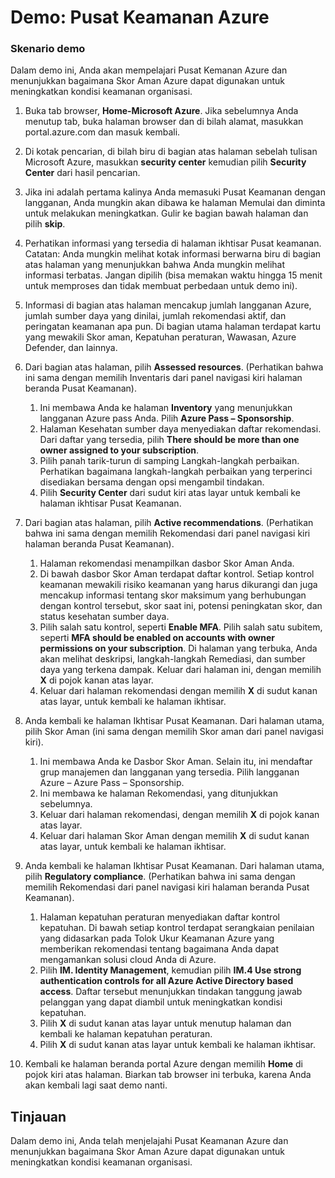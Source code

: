﻿---
Demo:
    title: 'Pusat Keamanan Azure'
    module: 'Modul 3 Pelajaran 2: Menjelaskan kemampuan solusi keamanan Microsoft: Menjelaskan kemampuan manajemen keamanan Azure'
---

# Demo: Pusat Keamanan Azure

### Skenario demo

Dalam demo ini, Anda akan mempelajari Pusat Kemanan Azure dan menunjukkan bagaimana Skor Aman Azure dapat digunakan untuk meningkatkan kondisi keamanan organisasi.

1. Buka tab browser, **Home-Microsoft Azure**.  Jika sebelumnya Anda menutup tab, buka halaman browser dan di bilah alamat, masukkan portal.azure.com dan masuk kembali.

1. Di kotak pencarian, di bilah biru di bagian atas halaman sebelah tulisan Microsoft Azure, masukkan **security center** kemudian pilih **Security Center** dari hasil pencarian.

1. Jika ini adalah pertama kalinya Anda memasuki Pusat Keamanan dengan langganan, Anda mungkin akan dibawa ke halaman Memulai dan diminta untuk melakukan meningkatkan.  Gulir ke bagian bawah halaman dan pilih **skip**.

1. Perhatikan informasi yang tersedia di halaman ikhtisar Pusat keamanan.  Catatan: Anda mungkin melihat kotak informasi berwarna biru di bagian atas halaman yang menunjukkan bahwa Anda mungkin melihat informasi terbatas.  Jangan dipilih (bisa memakan waktu hingga 15 menit untuk memproses dan tidak membuat perbedaan untuk demo ini).

1. Informasi di bagian atas halaman mencakup jumlah langganan Azure, jumlah sumber daya yang dinilai, jumlah rekomendasi aktif, dan peringatan keamanan apa pun.  Di bagian utama halaman terdapat kartu yang mewakili Skor aman, Kepatuhan peraturan, Wawasan, Azure Defender, dan lainnya.  

1. Dari bagian atas halaman, pilih **Assessed resources**.  (Perhatikan bahwa ini sama dengan memilih Inventaris dari panel navigasi kiri halaman beranda Pusat Keamanan).
    1. Ini membawa Anda ke halaman **Inventory** yang menunjukkan langganan Azure pass Anda.  Pilih **Azure Pass – Sponsorship**.
    1. Halaman Kesehatan sumber daya menyediakan daftar rekomendasi.  Dari daftar yang tersedia, pilih **There should be more than one owner assigned to your subscription**.
    1. Pilih panah tarik-turun di samping Langkah-langkah perbaikan. Perhatikan bagaimana langkah-langkah perbaikan yang terperinci disediakan bersama dengan opsi mengambil tindakan.  
    1. Pilih **Security Center** dari sudut kiri atas layar untuk kembali ke halaman ikhtisar Pusat Keamanan.

1. Dari bagian atas halaman, pilih **Active recommendations**.  (Perhatikan bahwa ini sama dengan memilih Rekomendasi dari panel navigasi kiri halaman beranda Pusat Keamanan).
    1. Halaman rekomendasi menampilkan dasbor Skor Aman Anda. 
    1. Di bawah dasbor Skor Aman terdapat daftar kontrol. Setiap kontrol keamanan mewakili risiko keamanan yang harus dikurangi dan juga mencakup informasi tentang skor maksimum yang berhubungan dengan kontrol tersebut, skor saat ini, potensi peningkatan skor, dan status kesehatan sumber daya.  
    1. Pilih salah satu kontrol, seperti **Enable MFA**.  Pilih salah satu subitem, seperti **MFA should be enabled on accounts with owner permissions on your subscription**.  Di halaman yang terbuka, Anda akan melihat deskripsi, langkah-langkah Remediasi, dan sumber daya yang terkena dampak. Keluar dari halaman ini, dengan memilih **X** di pojok kanan atas layar.
    1. Keluar dari halaman rekomendasi dengan memilih **X** di sudut kanan atas layar, untuk kembali ke halaman ikhtisar.

1. Anda kembali ke halaman Ikhtisar Pusat Keamanan.  Dari halaman utama, pilih Skor Aman (ini sama dengan memilih Skor aman dari panel navigasi kiri).
    1. Ini membawa Anda ke Dasbor Skor Aman.  Selain itu, ini mendaftar grup manajemen dan langganan yang tersedia.  Pilih langganan Azure – Azure Pass – Sponsorship.
    1. Ini membawa ke halaman Rekomendasi, yang ditunjukkan sebelumnya.
    1. Keluar dari halaman rekomendasi, dengan memilih **X** di pojok kanan atas layar.
    1. Keluar dari halaman Skor Aman dengan memilih **X** di sudut kanan atas layar, untuk kembali ke halaman ikhtisar.

1. Anda kembali ke halaman Ikhtisar Pusat Keamanan.  Dari halaman utama, pilih **Regulatory compliance**. (Perhatikan bahwa ini sama dengan memilih Rekomendasi dari panel navigasi kiri halaman beranda Pusat Keamanan).
    1. Halaman kepatuhan peraturan menyediakan daftar kontrol kepatuhan.  Di bawah setiap kontrol terdapat serangkaian penilaian yang didasarkan pada Tolok Ukur Keamanan Azure yang memberikan rekomendasi tentang bagaimana Anda dapat mengamankan solusi cloud Anda di Azure.
    1. Pilih **IM. Identity Management**, kemudian pilih **IM.4 Use strong authentication controls for all Azure Active Directory based access**.  Daftar tersebut menunjukkan tindakan tanggung jawab pelanggan yang dapat diambil untuk meningkatkan kondisi kepatuhan.
    1. Pilih **X** di sudut kanan atas layar untuk menutup halaman dan kembali ke halaman kepatuhan peraturan.
    1. Pilih **X** di sudut kanan atas layar untuk kembali ke halaman ikhtisar.

1. Kembali ke halaman beranda portal Azure dengan memilih **Home** di pojok kiri atas halaman.  Biarkan tab browser ini terbuka, karena Anda akan kembali lagi saat demo nanti.

## Tinjauan

Dalam demo ini, Anda telah menjelajahi Pusat Keamanan Azure dan menunjukkan bagaimana Skor Aman Azure dapat digunakan untuk meningkatkan kondisi keamanan organisasi.
